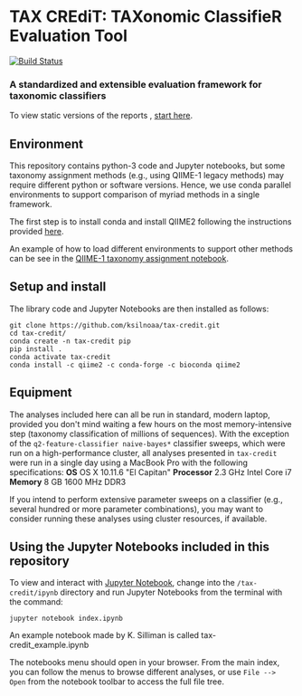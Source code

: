 # TAX CREdiT: TAXonomic ClassifieR Evaluation Tool

[![Build Status](https://travis-ci.org/caporaso-lab/tax-credit.svg?branch=master)](https://travis-ci.org/caporaso-lab/tax-credit)

### A standardized and extensible evaluation framework for taxonomic classifiers

To view static versions of the reports , [start here](https://github.com/caporaso-lab/tax-credit/blob/master/ipynb/Index.ipynb).


Environment
-----------------
This repository contains python-3 code and Jupyter notebooks, but some taxonomy assignment methods (e.g., using QIIME-1 legacy methods) may require different python or software versions. Hence, we use conda parallel environments to support comparison of myriad methods in a single framework.

The first step is to install conda and install QIIME2 following the instructions provided [here](https://docs.qiime2.org/2017.6/install/native/).

An example of how to load different environments to support other methods can be see in the [QIIME-1 taxonomy assignment notebook](https://github.com/caporaso-lab/tax-credit/blob/master/ipynb/mock-community/taxonomy-assignment-qiime1.ipynb).


Setup and install
-----------------
The library code and Jupyter Notebooks are then installed as follows:

```
git clone https://github.com/ksilnoaa/tax-credit.git
cd tax-credit/
conda create -n tax-credit pip
pip install .
conda activate tax-credit
conda install -c qiime2 -c conda-forge -c bioconda qiime2

```


Equipment
------------------
The analyses included here can all be run in standard, modern laptop, provided you don't mind waiting a few hours on the most memory-intensive step (taxonomy classification of millions of sequences). With the exception of the `q2-feature-classifier naive-bayes*` classifier sweeps, which were run on a high-performance cluster, all analyses presented in ``tax-credit`` were run in a single day using a MacBook Pro with the following specifications:
**OS** OS X 10.11.6 "El Capitan"
**Processor** 2.3 GHz Intel Core i7
**Memory** 8 GB 1600 MHz DDR3

If you intend to perform extensive parameter sweeps on a classifier (e.g., several hundred or more parameter combinations), you may want to consider running these analyses using cluster resources, if available.


Using the Jupyter Notebooks included in this repository
-------------------------------------------------------

To view and interact with [Jupyter Notebook](http://jupyter.org/), change into the ``/tax-credit/ipynb`` directory and run Jupyter Notebooks from the terminal with the command:

``jupyter notebook index.ipynb``

An example notebook made by K. Silliman is called tax-credit_example.ipynb

The notebooks menu should open in your browser. From the main index, you can follow the menus to browse different analyses, or use ``File --> Open`` from the notebook toolbar to access the full file tree.


